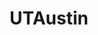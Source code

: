 ---
title: UTAustin
crosslinks:
- Austin
- aggies
- xkcd
- ApplyingToCollege
- Battletops
- SuggestALaptop
- SSBPM
- Anarchism
- gifs
- MealPrepSunday
- tifu
- UIUC
- placeAtlas
- AskLE
- photocritique
- cscareerquestions
- funny
---